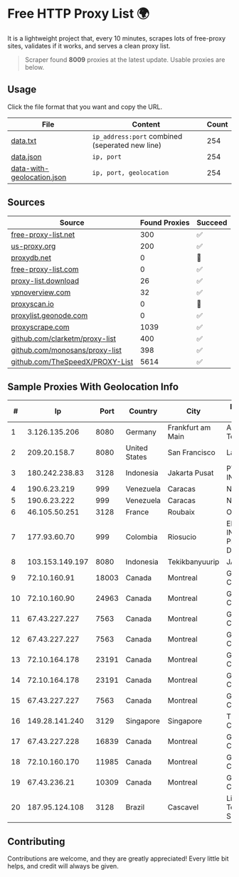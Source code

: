 
# Free HTTP Proxy List 🌍

It is a lightweight project that, every 10 minutes, scrapes lots of free-proxy sites, validates if it works, and serves a clean proxy list.


> Scraper found **8009** proxies at the latest update. Usable proxies are below.

## Usage

Click the file format that you want and copy the URL.


|File|Content|Count|
|----|-------|-----|
|[data.txt](https://raw.githubusercontent.com/themiralay/Proxy-List-World/master/data.txt)|`ip_address:port` combined (seperated new line)|254|
|[data.json](https://raw.githubusercontent.com/themiralay/Proxy-List-World/master/data.json)|`ip, port`|254|
|[data-with-geolocation.json](https://raw.githubusercontent.com/themiralay/Proxy-List-World/master/data-with-geolocation.json)|`ip, port, geolocation`|254|

## Sources

|Source|Found Proxies|Succeed|
|------|-------------|-------|
|[free-proxy-list.net](https://free-proxy-list.net)|300|✅|
|[us-proxy.org](https://www.us-proxy.org)|200|✅|
|[proxydb.net](http://proxydb.net)|0|🚫|
|[free-proxy-list.com](https://free-proxy-list.com/?page=&port=&type%5B%5D=http&type%5B%5D=https&up_time=0&search=Search)|0|✅|
|[proxy-list.download](https://www.proxy-list.download/HTTP)|26|✅|
|[vpnoverview.com](https://vpnoverview.com/privacy/anonymous-browsing/free-proxy-servers)|32|✅|
|[proxyscan.io](https://www.proxyscan.io)|0|🚫|
|[proxylist.geonode.com](https://proxylist.geonode.com/api/proxy-list?limit=300&page=1&sort_by=lastChecked&sort_type=desc&protocols=http,https)|0|✅|
|[proxyscrape.com](https://api.proxyscrape.com/v2/?request=displayproxies&protocol=http&timeout=10000&country=all&ssl=all&anonymity=all)|1039|✅|
|[github.com/clarketm/proxy-list](https://raw.githubusercontent.com/clarketm/proxy-list/master/proxy-list-raw.txt)|400|✅|
|[github.com/monosans/proxy-list](https://raw.githubusercontent.com/monosans/proxy-list/main/proxies/http.txt)|398|✅|
|[github.com/TheSpeedX/PROXY-List](https://raw.githubusercontent.com/TheSpeedX/PROXY-List/master/http.txt)|5614|✅|


## Sample Proxies With Geolocation Info

|#|Ip|Port|Country|City|Internet Service Provider|
|-|--|----|-------|----|-------------------------|
|1|3.126.135.206|8080|Germany|Frankfurt am Main|Amazon Technologies Inc.|
|2|209.20.158.7|8080|United States|San Francisco|Lambda|
|3|180.242.238.83|3128|Indonesia|Jakarta Pusat|PT. TELKOM INDONESIA|
|4|190.6.23.219|999|Venezuela|Caracas|Net Uno|
|5|190.6.23.222|999|Venezuela|Caracas|Net Uno|
|6|46.105.50.251|3128|France|Roubaix|OVH SAS|
|7|177.93.60.70|999|Colombia|Riosucio|EMP. DE TEC. E INF. DA PREVIDENCIA - DATAPREV|
|8|103.153.149.197|8080|Indonesia|Tekikbanyuurip|JARINGANKU|
|9|72.10.160.91|18003|Canada|Montreal|GloboTech Communications|
|10|72.10.160.90|24963|Canada|Montreal|GloboTech Communications|
|11|67.43.227.227|7563|Canada|Montreal|GloboTech Communications|
|12|67.43.227.227|7563|Canada|Montreal|GloboTech Communications|
|13|72.10.164.178|23191|Canada|Montreal|GloboTech Communications|
|14|72.10.164.178|23191|Canada|Montreal|GloboTech Communications|
|15|67.43.227.227|7563|Canada|Montreal|GloboTech Communications|
|16|149.28.141.240|3129|Singapore|Singapore|The Constant Company|
|17|67.43.227.228|16839|Canada|Montreal|GloboTech Communications|
|18|72.10.160.170|11985|Canada|Montreal|GloboTech Communications|
|19|67.43.236.21|10309|Canada|Montreal|GloboTech Communications|
|20|187.95.124.108|3128|Brazil|Cascavel|Ligga Telecomunicações S.A|



## Contributing

Contributions are welcome, and they are greatly appreciated! Every
little bit helps, and credit will always be given.

